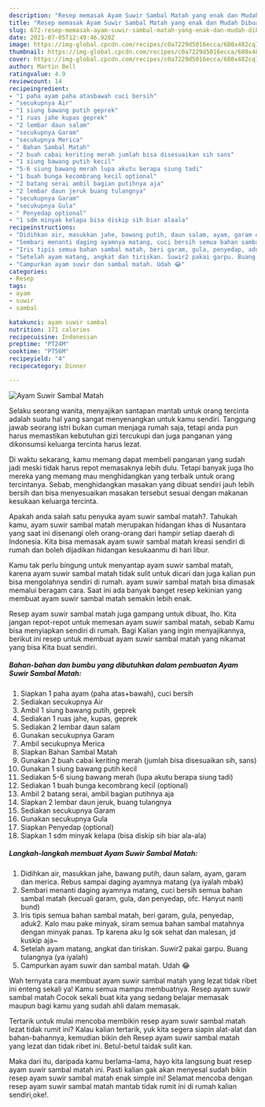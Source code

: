 ```yaml
---
description: "Resep memasak Ayam Suwir Sambal Matah yang enak dan Mudah Dibuat"
title: "Resep memasak Ayam Suwir Sambal Matah yang enak dan Mudah Dibuat"
slug: 672-resep-memasak-ayam-suwir-sambal-matah-yang-enak-dan-mudah-dibuat
date: 2021-07-05T12:49:46.920Z
image: https://img-global.cpcdn.com/recipes/c0a7229d5016ecca/680x482cq70/ayam-suwir-sambal-matah-foto-resep-utama.jpg
thumbnail: https://img-global.cpcdn.com/recipes/c0a7229d5016ecca/680x482cq70/ayam-suwir-sambal-matah-foto-resep-utama.jpg
cover: https://img-global.cpcdn.com/recipes/c0a7229d5016ecca/680x482cq70/ayam-suwir-sambal-matah-foto-resep-utama.jpg
author: Martin Bell
ratingvalue: 4.9
reviewcount: 14
recipeingredient:
- "1 paha ayam paha atasbawah cuci bersih"
- "secukupnya Air"
- "1 siung bawang putih geprek"
- "1 ruas jahe kupas geprek"
- "2 lembar daun salam"
- "secukupnya Garam"
- "secukupnya Merica"
- " Bahan Sambal Matah"
- "2 buah cabai keriting merah jumlah bisa disesuaikan sih sans"
- "1 siung bawang putih kecil"
- "5-6 siung bawang merah lupa akutu berapa siung tadi"
- "1 buah bunga kecombrang kecil optional"
- "2 batang serai ambil bagian putihnya aja"
- "2 lembar daun jeruk buang tulangnya"
- "secukupnya Garam"
- "secukupnya Gula"
- " Penyedap optional"
- "1 sdm minyak kelapa bisa diskip sih biar alaala"
recipeinstructions:
- "Didihkan air, masukkan jahe, bawang putih, daun salam, ayam, garam dan merica. Rebus sampai daging ayamnya matang (ya iyalah mbak)"
- "Sembari menanti daging ayamnya matang, cuci bersih semua bahan sambal matah (kecuali garam, gula, dan penyedap, ofc. Hanyut nanti bund)"
- "Iris tipis semua bahan sambal matah, beri garam, gula, penyedap, aduk2. Kalo mau pake minyak, siram semua bahan sambal matahnya dengan minyak panas. Tp karena aku lg sok sehat dan malesan, jd kuskip aja~"
- "Setelah ayam matang, angkat dan tiriskan. Suwir2 pakai garpu. Buang tulangnya (ya iyalah)"
- "Campurkan ayam suwir dan sambal matah. Udah 😂"
categories:
- Resep
tags:
- ayam
- suwir
- sambal

katakunci: ayam suwir sambal 
nutrition: 171 calories
recipecuisine: Indonesian
preptime: "PT24M"
cooktime: "PT56M"
recipeyield: "4"
recipecategory: Dinner

---
```



![Ayam Suwir Sambal Matah](https://img-global.cpcdn.com/recipes/c0a7229d5016ecca/680x482cq70/ayam-suwir-sambal-matah-foto-resep-utama.jpg)

Selaku seorang wanita, menyajikan santapan mantab untuk orang tercinta adalah suatu hal yang sangat menyenangkan untuk kamu sendiri. Tanggung jawab seorang istri bukan cuman menjaga rumah saja, tetapi anda pun harus memastikan kebutuhan gizi tercukupi dan juga panganan yang dikonsumsi keluarga tercinta harus lezat.

Di waktu  sekarang, kamu memang dapat membeli panganan yang sudah jadi meski tidak harus repot memasaknya lebih dulu. Tetapi banyak juga lho mereka yang memang mau menghidangkan yang terbaik untuk orang tercintanya. Sebab, menghidangkan masakan yang dibuat sendiri jauh lebih bersih dan bisa menyesuaikan masakan tersebut sesuai dengan makanan kesukaan keluarga tercinta. 



Apakah anda salah satu penyuka ayam suwir sambal matah?. Tahukah kamu, ayam suwir sambal matah merupakan hidangan khas di Nusantara yang saat ini disenangi oleh orang-orang dari hampir setiap daerah di Indonesia. Kita bisa memasak ayam suwir sambal matah kreasi sendiri di rumah dan boleh dijadikan hidangan kesukaanmu di hari libur.

Kamu tak perlu bingung untuk menyantap ayam suwir sambal matah, karena ayam suwir sambal matah tidak sulit untuk dicari dan juga kalian pun bisa mengolahnya sendiri di rumah. ayam suwir sambal matah bisa dimasak memalui beragam cara. Saat ini ada banyak banget resep kekinian yang membuat ayam suwir sambal matah semakin lebih enak.

Resep ayam suwir sambal matah juga gampang untuk dibuat, lho. Kita jangan repot-repot untuk memesan ayam suwir sambal matah, sebab Kamu bisa menyiapkan sendiri di rumah. Bagi Kalian yang ingin menyajikannya, berikut ini resep untuk membuat ayam suwir sambal matah yang nikamat yang bisa Kita buat sendiri.

<!--inarticleads1-->

##### Bahan-bahan dan bumbu yang dibutuhkan dalam pembuatan Ayam Suwir Sambal Matah:

1. Siapkan 1 paha ayam (paha atas+bawah), cuci bersih
1. Sediakan secukupnya Air
1. Ambil 1 siung bawang putih, geprek
1. Sediakan 1 ruas jahe, kupas, geprek
1. Sediakan 2 lembar daun salam
1. Gunakan secukupnya Garam
1. Ambil secukupnya Merica
1. Siapkan  Bahan Sambal Matah
1. Gunakan 2 buah cabai keriting merah (jumlah bisa disesuaikan sih, sans)
1. Gunakan 1 siung bawang putih kecil
1. Sediakan 5-6 siung bawang merah (lupa akutu berapa siung tadi)
1. Sediakan 1 buah bunga kecombrang kecil (optional)
1. Ambil 2 batang serai, ambil bagian putihnya aja
1. Siapkan 2 lembar daun jeruk, buang tulangnya
1. Sediakan secukupnya Garam
1. Gunakan secukupnya Gula
1. Siapkan  Penyedap (optional)
1. Siapkan 1 sdm minyak kelapa (bisa diskip sih biar ala-ala)




<!--inarticleads2-->

##### Langkah-langkah membuat Ayam Suwir Sambal Matah:

1. Didihkan air, masukkan jahe, bawang putih, daun salam, ayam, garam dan merica. Rebus sampai daging ayamnya matang (ya iyalah mbak)
1. Sembari menanti daging ayamnya matang, cuci bersih semua bahan sambal matah (kecuali garam, gula, dan penyedap, ofc. Hanyut nanti bund)
1. Iris tipis semua bahan sambal matah, beri garam, gula, penyedap, aduk2. Kalo mau pake minyak, siram semua bahan sambal matahnya dengan minyak panas. Tp karena aku lg sok sehat dan malesan, jd kuskip aja~
1. Setelah ayam matang, angkat dan tiriskan. Suwir2 pakai garpu. Buang tulangnya (ya iyalah)
1. Campurkan ayam suwir dan sambal matah. Udah 😂




Wah ternyata cara membuat ayam suwir sambal matah yang lezat tidak ribet ini enteng sekali ya! Kamu semua mampu membuatnya. Resep ayam suwir sambal matah Cocok sekali buat kita yang sedang belajar memasak maupun bagi kamu yang sudah ahli dalam memasak.

Tertarik untuk mulai mencoba membikin resep ayam suwir sambal matah lezat tidak rumit ini? Kalau kalian tertarik, yuk kita segera siapin alat-alat dan bahan-bahannya, kemudian bikin deh Resep ayam suwir sambal matah yang lezat dan tidak ribet ini. Betul-betul taidak sulit kan. 

Maka dari itu, daripada kamu berlama-lama, hayo kita langsung buat resep ayam suwir sambal matah ini. Pasti kalian gak akan menyesal sudah bikin resep ayam suwir sambal matah enak simple ini! Selamat mencoba dengan resep ayam suwir sambal matah mantab tidak rumit ini di rumah kalian sendiri,oke!.

